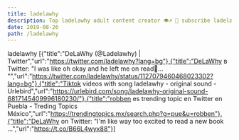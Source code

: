 ```yaml
---
title: ladelawhy
description: Top ladelawhy adult content creator 👁♐️ 👑 subscribe ladelawhy to my porn site below IG ladelawhy
date: 2019-08-26
path: /ladelawhy
---
```


ladelawhy
[{"title":"DeLaWhy (@Ladelawhy) | Twitter","url":"https://twitter.com/ladelawhy?lang=bg"},{"title":"DeLaWhy в Twitter: \"I was like oh okay and he left me on read🥺… \"","url":"https://twitter.com/ladelawhy/status/1127079460468023302?lang=bg"},{"title":"Tiktok videos with song ladelawhy - original sound - Urlebird","url":"https://urlebird.com/song/ladelawhy-original-sound-6817145409996180230/"},{"title":"robben es trending topic en Twitter en Puebla - Treding Topics México","url":"https://trendingtopics.mx/search.php?g=pue&u=robben"},{"title":"DeLaWhy on Twitter: \"I'm like way too excited to read a new book ...","url":"https://t.co/B66L4wyx88"}]

